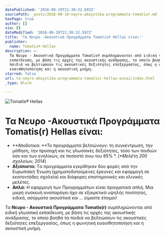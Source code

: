 ```yaml
---
datePublished: '2016-08-19T21:30:32.693Z'
sourcePath: _posts/2016-08-18-neyro-akoystika-programmata-tomatisr.md
hasPage: true
author: []
via: {}
dateModified: '2016-08-19T21:30:32.597Z'
title: 'Τα Νευρο -Ακουστικά Προγράμματα Tomatis® Hellas είναι:'
publisher:
  name: Tomatis® Hellas
description: >-
  Τα Νευρο - Ακουστικά Προγράμματα Tomatis® συμπληρώνονται από ειδική γλωσσική
  εκπαίδευση, με βάση τις αρχές της ακουστικής ανάδρασης, το οποίο βοηθά τα
  παιδιά να βελτιώσουν τις ακουστικές δεξιότητες επεξεργασίας, όπως η φωνητική
  ευαισθητοποίηση και η ακουστική μνήμη.
starred: false
url: ta-neyro-akoystika-programmata-tomatisr-hellas-einai/index.html
_type: Blurb

---
```

![Tomatis® Hellas](https://the-grid-user-content.s3-us-west-2.amazonaws.com/da9590c2-5e7a-4630-959d-407fe846f64c.png)

# Τα Νευρο -Ακουστικά Προγράμματα Tomatis(r) Hellas είναι:

* **Αποδοτικά: **Το προγράμματα βελτιώνουν: τη συγκέντρωση, την μάθηση, την προσοχή και τις γλωσσικές δεξιότητες, τόσο των παιδιών όσο και των ενηλίκων, σε ποσοστό άνω του 85% \*. (_\*Μελέτη 200 σχολείων, 2014_)
* **Αξιόπιστα:** Tα προγράμματα εγκρίθηκαν δύο φορές από την Ευρωπαϊκή Ένωση (χρηματοδοτούμενες έρευνες και εφαρμογή σε εκατοντάδες σχολεία) και διάφορες επιστημονικές και κλινικές μελέτες.
* **Απλά:** Η εφαρμογή των Προγραμμάτων είναι πραγματικά απλή. Μια μικρή συσκευή αναπαράγει ήχο σε εξαιρετικά υψηλής ποιότητας, ειδικά, ασύρματα ακουστικά και ... είμαστε έτοιμοι!

Τα **Νευρο - Ακουστικά Προγράμματα Tomatis(r)** συμπληρώνονται από _ειδική γλωσσική εκπαίδευση,_ με βάση τις αρχές της _ακουστικής ανάδρασης,_ το οποίο βοηθά τα παιδιά να βελτιώσουν τις ακουστικές δεξιότητες επεξεργασίας, όπως η φωνητική ευαισθητοποίηση και η ακουστική μνήμη.
